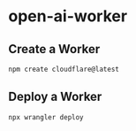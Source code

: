 # open-ai-worker

## Create a Worker

```bash
npm create cloudflare@latest
```

## Deploy a Worker

```bash
npx wrangler deploy
```
